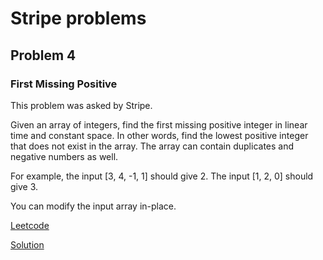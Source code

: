 # Stripe problems

## Problem 4

### First Missing Positive

This problem was asked by Stripe.

Given an array of integers, find the first missing positive integer in linear time and constant space. In other words, find the lowest positive integer that does not exist in the array. The array can contain duplicates and negative numbers as well.

For example, the input [3, 4, -1, 1] should give 2. The input [1, 2, 0] should give 3.

You can modify the input array in-place.

[Leetcode](https://leetcode.com/problems/first-missing-positive/)

[Solution](https://github.com/serhii-soboliev/golc/blob/main/pkg/dailycodingproblems/solutions/stripe/problem_4.go)
